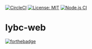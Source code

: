 
[![CircleCI](https://circleci.com/gh/lautin0/lybc-web.svg?style=svg)](https://app.circleci.com/pipelines/github/lautin0/lybc-web) [![License: MIT](https://img.shields.io/badge/License-MIT-blue.svg)](https://opensource.org/licenses/MIT) [![Node.js CI](https://github.com/lautin0/lybc-web/actions/workflows/node.js.yml/badge.svg)](https://github.com/lautin0/lybc-web/actions/workflows/node.js.yml)


# lybc-web

[![forthebadge](https://forthebadge.com/images/badges/built-with-love.svg)](https://github.com/lautin0/lybc-web)
